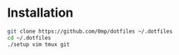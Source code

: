 # Installation

```sh
git clone https://github.com/0mp/dotfiles ~/.dotfiles
cd ~/.dotfiles
./setup vim tmux git
```

